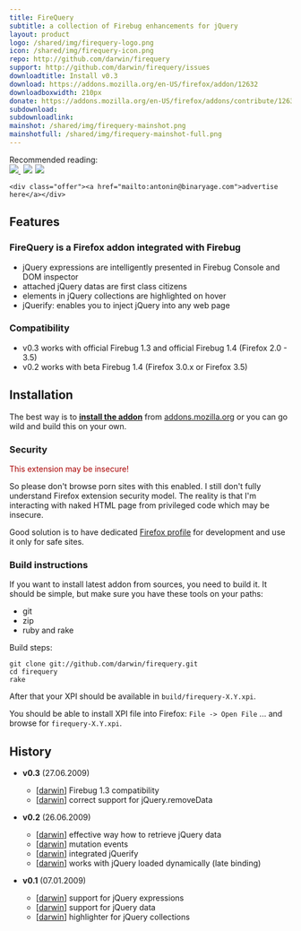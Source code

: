 ```yaml
---
title: FireQuery
subtitle: a collection of Firebug enhancements for jQuery
layout: product
logo: /shared/img/firequery-logo.png
icon: /shared/img/firequery-icon.png
repo: http://github.com/darwin/firequery
support: http://github.com/darwin/firequery/issues
downloadtitle: Install v0.3
download: https://addons.mozilla.org/en-US/firefox/addon/12632
downloadboxwidth: 210px
donate: https://addons.mozilla.org/en-US/firefox/addons/contribute/12632?source=addon-detail
subdownload: 
subdownloadlink:
mainshot: /shared/img/firequery-mainshot.png
mainshotfull: /shared/img/firequery-mainshot-full.png
---
```


<div class="advertisement">
	<div class="plug">Recommended reading:</div>
	<a href="http://www.amazon.com/gp/product/1933988355?ie=UTF8&tag=firequery-20&linkCode=as2&camp=1789&creative=9325&creativeASIN=1933988355">
		<img border="0" src="/shared/img/amazon/51REisyoeoL._SL110_.jpg">
	</a>
	<img src="http://www.assoc-amazon.com/e/ir?t=firequery-20&l=as2&o=1&a=1933988355" width="1" height="1" border="0" alt="" style="border:none !important; margin:0px !important;" />
	<a href="http://www.amazon.com/gp/product/1847196705?ie=UTF8&tag=firequery-20&linkCode=as2&camp=1789&creative=9325&creativeASIN=1847196705"><img border="0" src="/shared/img/amazon/516jRKk0ykL._SL110_.jpg"></a><img src="http://www.assoc-amazon.com/e/ir?t=firequery-20&l=as2&o=1&a=1847196705" width="1" height="1" border="0" alt="" style="border:none !important; margin:0px !important;" />
	<a href="http://www.amazon.com/gp/product/0596101996?ie=UTF8&tag=firequery-20&linkCode=as2&camp=1789&creative=9325&creativeASIN=0596101996"><img border="0" src="/shared/img/amazon/41IVmVYhRNL._SL110_.jpg"></a><img src="http://www.assoc-amazon.com/e/ir?t=firequery-20&l=as2&o=1&a=0596101996" width="1" height="1" border="0" alt="" style="border:none !important; margin:0px !important;" />
	
	<div class="offer"><a href="mailto:antonin@binaryage.com">advertise here</a></div>
</div>
<script type="text/javascript" src="http://www.assoc-amazon.com/s/link-enhancer?tag=firequery-20&o=1">
</script>

## Features

### FireQuery is a Firefox addon integrated with Firebug

* jQuery expressions are intelligently presented in Firebug Console and DOM inspector
* attached jQuery datas are first class citizens
* elements in jQuery collections are highlighted on hover
* jQuerify: enables you to inject jQuery into any web page


### Compatibility

* v0.3 works with official Firebug 1.3 and official Firebug 1.4 (Firefox 2.0 - 3.5)
* v0.2 works with beta Firebug 1.4 (Firefox 3.0.x or Firefox 3.5)

## Installation

The best way is to **[install the addon][download]** from [addons.mozilla.org](http://addons.mozilla.org) or you can go wild and build this on your own.

### Security

<span style="color: #a00">This extension may be insecure!</span>

So please don't browse porn sites with this enabled. I still don't fully understand Firefox extension security model. The reality is that I'm interacting with naked HTML page from privileged code which may be insecure. 

Good solution is to have dedicated [Firefox profile](http://support.mozilla.com/en-US/kb/Profiles) for development and use it only for safe sites.


### Build instructions

If you want to install latest addon from sources, you need to build it. 
It should be simple, but make sure you have these tools on your paths:

* git
* zip
* ruby and rake

Build steps:

    git clone git://github.com/darwin/firequery.git
    cd firequery
    rake
  
After that your XPI should be available in ``build/firequery-X.Y.xpi``.

You should be able to install XPI file into Firefox: ``File -> Open File`` ... and browse for ``firequery-X.Y.xpi``.

## History

* **v0.3** (27.06.2009)
  * [[darwin][darwin]] Firebug 1.3 compatibility
  * [[darwin][darwin]] correct support for jQuery.removeData

* **v0.2** (26.06.2009)
  * [[darwin][darwin]] effective way how to retrieve jQuery data
  * [[darwin][darwin]] mutation events
  * [[darwin][darwin]] integrated jQuerify
  * [[darwin][darwin]] works with jQuery loaded dynamically (late binding)

* **v0.1** (07.01.2009)
  * [[darwin][darwin]] support for jQuery expressions
  * [[darwin][darwin]] support for jQuery data
  * [[darwin][darwin]] highlighter for jQuery collections 

[darwin]: http://github.com/darwin
[download]: https://addons.mozilla.org/en-US/firefox/addon/12632
[firebug]: https://addons.mozilla.org/en-US/firefox/addon/1843
[testsource]: http://github.com/darwin/firequery/tree/master/test/index.html
